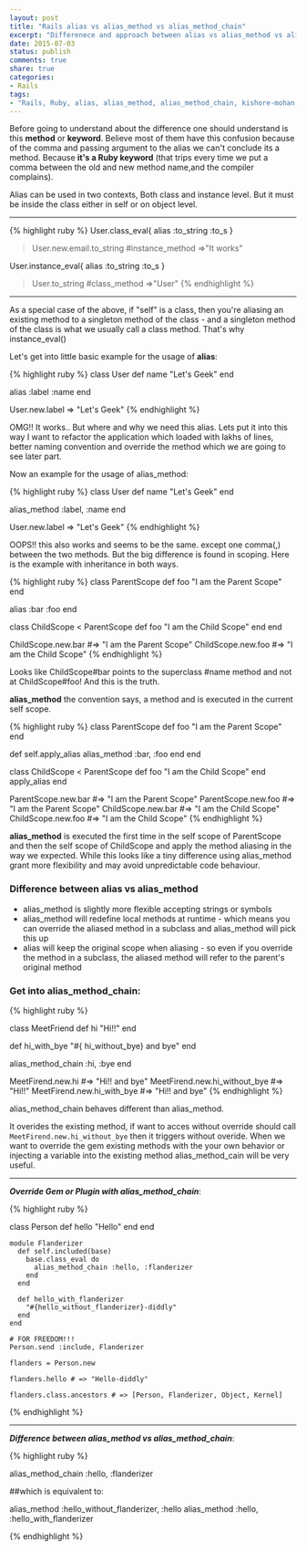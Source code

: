 ```yaml
---
layout: post
title: "Rails alias vs alias_method vs alias_method_chain"
excerpt: "Differenece and approach between alias vs alias_method vs alias_method_chain. Detail explanation of alias, alias_method and alias_method_chain"
date: 2015-07-03
status: publish
comments: true
share: true
categories:
- Rails 
tags:
- "Rails, Ruby, alias, alias_method, alias_method_chain, kishore-mohan, kishore.M, difference between alias vs alias_method vs alias_method_chain"
---
```


Before going to understand about the difference one should understand is this <b>method</b> or <b>keyword</b>. Believe most of them have this confusion because of the comma and passing argument to the alias we can't conclude its a method. Because **it's a Ruby keyword** (that trips every time we put a comma between the old and new method name,and the compiler complains).

Alias can be used in two contexts, Both class and instance level. But it must be inside the class either in self or on object level.

___
{% highlight ruby %}
User.class_eval{ alias :to_string :to_s }
> User.new.email.to_string #instance_method
=>"It works"

User.instance_eval{ alias :to_string :to_s }
>User.to_string #class_method
=>"User"
{% endhighlight %}
___

As a special case of the above, if "self" is a class, then you're
aliasing an existing method to a singleton method of the class - and a
singleton method of the class is what we usually call a class method.
That's why instance_eval()


Let's get into little basic example for the usage of **alias**:

{% highlight ruby %}
class User
  def name
    "Let's Geek"
  end
 
  alias :label :name
end
 
User.new.label 
=> "Let's Geek"
{% endhighlight %}


OMG!! It works.. But where and why we need this alias. Lets put it into this way I want to refactor the application which loaded with lakhs of lines, better naming convention and override the method which we are going to see later part.

Now an example for the usage of alias_method:

{% highlight ruby %}
class User
  def name
    "Let's Geek"
  end
 
  alias_method :label, :name
end
 
User.new.label 
=> "Let's Geek"
{% endhighlight %}

OOPS!! this also works and seems to be the same. except one comma(,) between the two methods. But the big difference is found in scoping. Here is the example with inheritance in both ways.

{% highlight ruby %}
class ParentScope
  def foo
    "I am the Parent Scope"
  end
 
  alias :bar :foo
end

class ChildScope < ParentScope
  def foo
  	"I am the Child Scope"
  end
end

ChildScope.new.bar #=> "I am the Parent Scope"
ChildScope.new.foo #=> "I am the Child Scope"
{% endhighlight %}

Looks like ChildScope#bar points to the superclass #name method and not at ChildScope#foo! And this is the truth.

**alias_method** the convention says, a method and is executed in the current self scope.

{% highlight ruby %}
class ParentScope
  def foo
    "I am the Parent Scope"
  end
 
  def self.apply_alias
    alias_method :bar, :foo
  end
end

class ChildScope < ParentScope
  def foo
  	"I am the Child Scope"
  end
  apply_alias
end


ParentScope.new.bar #=> "I am the Parent Scope"
ParentScope.new.foo #=> "I am the Parent Scope"
ChildScope.new.bar #=> "I am the Child Scope"
ChildScope.new.foo #=> "I am the Child Scope"
{% endhighlight %}

**alias_method** is executed the first time in the self scope of ParentScope and then the self scope of ChildScope and apply the method aliasing in the way we expected. While this looks like a tiny difference using alias_method grant more flexibility and may avoid unpredictable code behaviour.

### Difference between alias vs alias_method


   * alias_method is slightly more flexible accepting strings or symbols
   * alias_method will redefine local methods at runtime - which means you can override the aliased method in a subclass and alias_method will pick this up
   * alias will keep the original scope when aliasing - so even if you override the method in a subclass, the aliased method will refer to the parent's original method

### Get into alias_method_chain:
{% highlight ruby %}

class MeetFriend
  def hi
    "Hi!!"
  end

  def hi_with_bye
  	"#{ hi_without_bye} and bye" 
  end

  alias_method_chain :hi, :bye
end

MeetFirend.new.hi #=> "Hi!! and bye"
MeetFirend.new.hi_without_bye #=> "Hi!!"
MeetFirend.new.hi_with_bye #=> "Hi!! and bye"
{% endhighlight %}

alias_method_chain behaves different than alias_method.


It overides the existing method, if want to acces without override should call ```MeetFirend.new.hi_without_bye``` then it triggers without overide.
When we want to override the gem existing methods with the your own behavior or injecting a variable into the existing method alias_method_cain will be very useful.

___
***Override Gem or Plugin with alias_method_chain***: 

{% highlight ruby %}

  class Person
      def hello
        "Hello"
      end
    end

    module Flanderizer
      def self.included(base)
        base.class_eval do
          alias_method_chain :hello, :flanderizer
        end
      end

      def hello_with_flanderizer
        "#{hello_without_flanderizer}-diddly"
      end
    end

    # FOR FREEDOM!!!
    Person.send :include, Flanderizer

    flanders = Person.new

    flanders.hello # => "Hello-diddly"

    flanders.class.ancestors # => [Person, Flanderizer, Object, Kernel]
  {% endhighlight %}

___
***Difference between alias_method vs alias_method_chain***:

{% highlight ruby  %}

alias_method_chain :hello, :flanderizer

##which is equivalent to:

alias_method :hello_without_flanderizer, :hello
alias_method :hello, :hello_with_flanderizer

{% endhighlight %}
